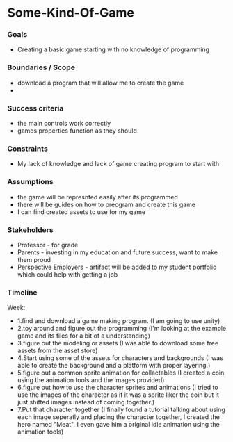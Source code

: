 # Some-Kind-Of-Game
### Goals

-   Creating a basic game starting with no knowledge of programming

### Boundaries / Scope

-   download a program that will allow me to create the game
-   

### Success criteria

-  the main controls work correctly
-  games properties function as they should

### Constraints

-   My lack of knowledge and lack of game creating program to start with

### Assumptions

-   the game will be represnted easily after its programmed
-   there will be guides on how to preogram and create this game
-   I can find created assets to use for my game

### Stakeholders

-   Professor - for grade
-   Parents - investing in my education and future success, want to make them proud
-   Perspective Employers - artifact will be added to my student portfolio which could help with getting a job

### Timeline

Week:

-   1.find and download a game making program. (I am going to use unity)
-   2.toy around and figure out the programming (I'm looking at the example game and its files for a bit of a understanding)
-   3.figure out the modeling or assets (I was able to download some free assets from the asset store)
-   4.Start using some of the assets for characters and backgrounds (I was able to create the background and a platform with proper           layering.)
-   5.figure out a common sprite animation for collactables (I created a coin using the animation tools and the images provided)
-   6.figure out how to use the character sprites and animations (I tried to use the images of the character as if it was a sprite liker       the coin but it just shifted images instead of coming together.)
-   7.Put that character together (I finally found a tutorial talking about using each image seperatly and placing the character               together, I created the hero named "Meat", I even gave him a original idle animation using the animation tools)

